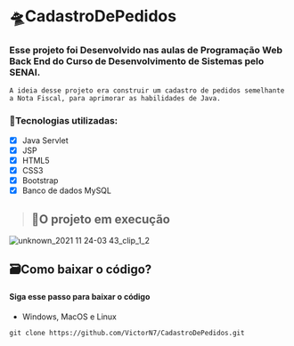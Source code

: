 # 🛸CadastroDePedidos

### Esse projeto foi Desenvolvido nas aulas de Programação Web Back End do Curso de Desenvolvimento de Sistemas pelo SENAI. 

``A ideia desse projeto era construir um cadastro de pedidos semelhante a Nota Fiscal, para aprimorar as habilidades de Java.``

### 🌌Tecnologias utilizadas: 

- [x] Java Servlet
- [x] JSP
- [x] HTML5
- [x] CSS3
- [x] Bootstrap
- [x] Banco de dados MySQL

> ## 🚀O projeto em execução


![unknown_2021 11 24-03 43_clip_1_2](https://user-images.githubusercontent.com/78637454/143189185-e85ee12a-111f-42c4-9173-85b30d231330.gif)

## 🗃Como baixar o código?

#### Siga esse passo para baixar o código

 - Windows, MacOS e Linux

```
git clone https://github.com/VictorN7/CadastroDePedidos.git
```
